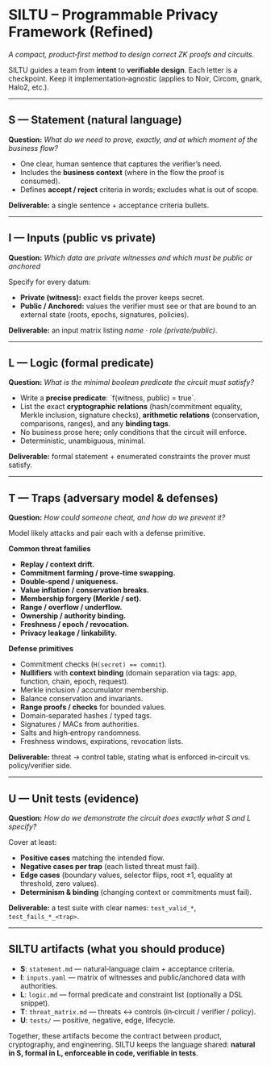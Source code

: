 # SILTU – Programmable Privacy Framework (Refined)
*A compact, product‑first method to design correct ZK proofs and circuits.*

SILTU guides a team from **intent** to **verifiable design**. Each letter is a checkpoint. Keep it implementation‑agnostic (applies to Noir, Circom, gnark, Halo2, etc.).

---

## S — Statement (natural language)
**Question:** *What do we need to prove, exactly, and at which moment of the business flow?*

- One clear, human sentence that captures the verifier’s need.
- Includes the **business context** (where in the flow the proof is consumed).
- Defines **accept / reject** criteria in words; excludes what is out of scope.

**Deliverable:** a single sentence + acceptance criteria bullets.

---

## I — Inputs (public vs private)
**Question:** *Which data are private witnesses and which must be public or anchored*

Specify for every datum:
- **Private (witness):** exact fields the prover keeps secret.
- **Public / Anchored:** values the verifier must see or that are bound to an external state (roots, epochs, signatures, policies).

**Deliverable:** an input matrix listing *name · role (private/public)*.

---

## L — Logic (formal predicate)
**Question:** *What is the minimal boolean predicate the circuit must satisfy?*

- Write a **precise predicate**: \`f(witness, public) = true\`.
- List the exact **cryptographic relations** (hash/commitment equality, Merkle inclusion, signature checks), **arithmetic relations** (conservation, comparisons, ranges), and any **binding tags**.
- No business prose here; only conditions that the circuit will enforce.
- Deterministic, unambiguous, minimal.

**Deliverable:** formal statement + enumerated constraints the prover must satisfy.

---

## T — Traps (adversary model & defenses)
**Question:** *How could someone cheat, and how do we prevent it?*

Model likely attacks and pair each with a defense primitive.

**Common threat families**
- **Replay / context drift.**  
- **Commitment farming / prove‑time swapping.**  
- **Double‑spend / uniqueness.**  
- **Value inflation / conservation breaks.**  
- **Membership forgery (Merkle / set).**  
- **Range / overflow / underflow.**  
- **Ownership / authority binding.**  
- **Freshness / epoch / revocation.**  
- **Privacy leakage / linkability.**

**Defense primitives**
- Commitment checks (`H(secret) == commit`).
- **Nullifiers** with **context binding** (domain separation via tags: app, function, chain, epoch, request).
- Merkle inclusion / accumulator membership.
- Balance conservation and invariants.
- **Range proofs / checks** for bounded values.
- Domain‑separated hashes / typed tags.
- Signatures / MACs from authorities.
- Salts and high‑entropy randomness.
- Freshness windows, expirations, revocation lists.

**Deliverable:** threat → control table, stating what is enforced in‑circuit vs. policy/verifier side.

---

## U — Unit tests (evidence)
**Question:** *How do we demonstrate the circuit does exactly what S and L specify?*

Cover at least:
- **Positive cases** matching the intended flow.
- **Negative cases per trap** (each listed threat must fail). 
- **Edge cases** (boundary values, selector flips, root ±1, equality at threshold, zero values).
- **Determinism & binding** (changing context or commitments must fail).

**Deliverable:** a test suite with clear names: `test_valid_*`, `test_fails_*_<trap>`.

---

## SILTU artifacts (what you should produce)
- **S**: `statement.md` — natural‑language claim + acceptance criteria.
- **I**: `inputs.yaml` — matrix of witnesses and public/anchored data with authorities.
- **L**: `logic.md` — formal predicate and constraint list (optionally a DSL snippet).
- **T**: `threat_matrix.md` — threats ↔ controls (in‑circuit / verifier / policy).
- **U**: `tests/` — positive, negative, edge, lifecycle.

Together, these artifacts become the contract between product, cryptography, and engineering. SILTU keeps the language shared: **natural in S, formal in L, enforceable in code, verifiable in tests**.

